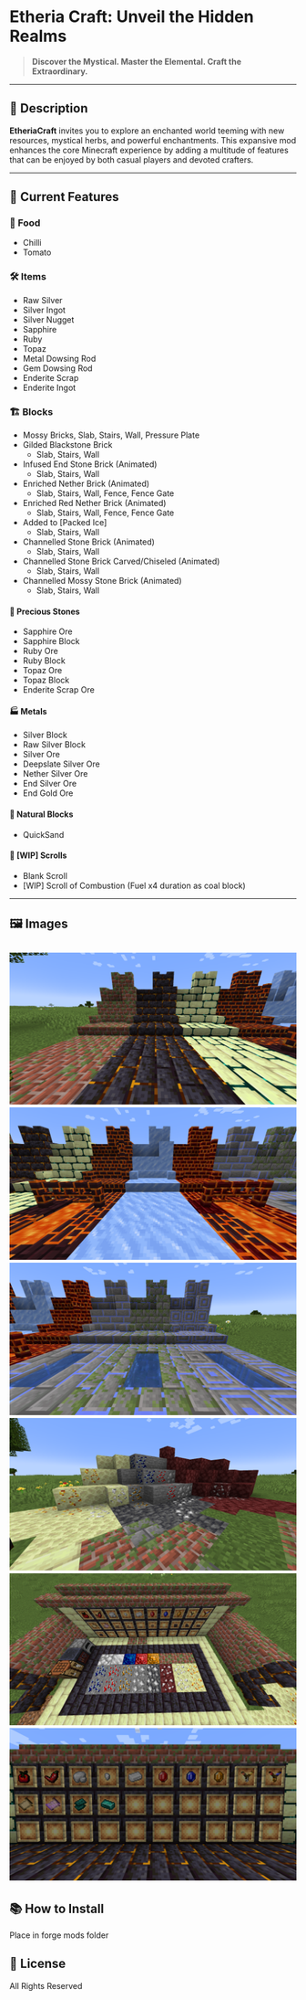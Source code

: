 # Etheria Craft: Unveil the Hidden Realms
> **Discover the Mystical. Master the Elemental. Craft the Extraordinary.**

---

## 🌟 Description

**EtheriaCraft** invites you to explore an enchanted world teeming with new resources, mystical herbs, and powerful enchantments. This expansive mod enhances the core Minecraft experience by adding a multitude of features that can be enjoyed by both casual players and devoted crafters.

---

## 🎉 Current Features

### 🍲 Food
- Chilli
- Tomato

### 🛠️ Items
- Raw Silver
- Silver Ingot
- Silver Nugget
- Sapphire
- Ruby
- Topaz
- Metal Dowsing Rod
- Gem Dowsing Rod
- Enderite Scrap
- Enderite Ingot

### 🏗️ Blocks
- Mossy Bricks, Slab, Stairs, Wall, Pressure Plate
- Gilded Blackstone Brick
  - Slab, Stairs, Wall
- Infused End Stone Brick (Animated)
  - Slab, Stairs, Wall
- Enriched Nether Brick (Animated)
  - Slab, Stairs, Wall, Fence, Fence Gate
- Enriched Red Nether Brick (Animated)
  - Slab, Stairs, Wall, Fence, Fence Gate
- Added to [Packed Ice]
  - Slab, Stairs, Wall
- Channelled Stone Brick (Animated)
  - Slab, Stairs, Wall
- Channelled Stone Brick Carved/Chiseled (Animated)
  - Slab, Stairs, Wall
- Channelled Mossy Stone Brick (Animated)
  - Slab, Stairs, Wall

#### 💎 Precious Stones
- Sapphire Ore
- Sapphire Block
- Ruby Ore
- Ruby Block
- Topaz Ore
- Topaz Block
- Enderite Scrap Ore

#### 🏭 Metals
- Silver Block
- Raw Silver Block
- Silver Ore
- Deepslate Silver Ore
- Nether Silver Ore
- End Silver Ore
- End Gold Ore

#### 🌱 Natural Blocks
- QuickSand

#### 📜 [WIP] Scrolls
- Blank Scroll
- [WIP] Scroll of Combustion (Fuel x4 duration as coal block)

---
## 🖼 Images
![2023-09-06_04.05.41.png](run%2Fscreenshots%2F2023-09-06_04.05.41.png)
![2023-09-06_04.05.49.png](run%2Fscreenshots%2F2023-09-06_04.05.49.png)
![2023-09-06_04.05.56.png](run%2Fscreenshots%2F2023-09-06_04.05.56.png)
![2023-09-05_18.05.20.png](run%2Fscreenshots%2F2023-09-05_18.05.20.png)
![2023-09-05_18.04.50.png](run%2Fscreenshots%2F2023-09-05_18.04.50.png)
![2023-09-06_04.13.40.png](run%2Fscreenshots%2F2023-09-06_04.13.40.png)
---

## 📚 How to Install
Place in forge mods folder

## 📜 License
All Rights Reserved

